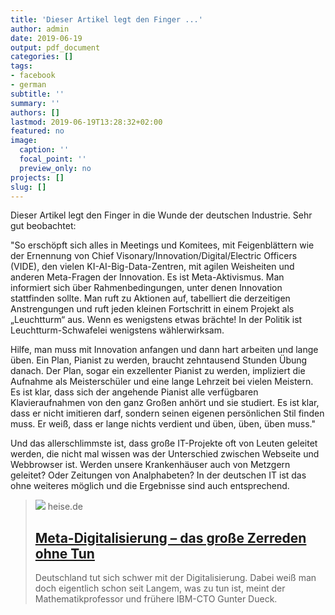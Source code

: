 ```yaml
---
title: 'Dieser Artikel legt den Finger ...'
author: admin
date: 2019-06-19
output: pdf_document
categories: []
tags:
- facebook
- german
subtitle: ''
summary: ''
authors: []
lastmod: 2019-06-19T13:28:32+02:00
featured: no
image:
  caption: ''
  focal_point: ''
  preview_only: no
projects: []
slug: []
---
```

Dieser Artikel legt den Finger in die Wunde der deutschen Industrie. Sehr gut beobachtet:

"So erschöpft sich alles in Meetings und Komitees, mit Feigenblättern wie der Ernennung von Chief Visonary/Innovation/Digital/Electric Officers (VIDE), den vielen KI-AI-Big-Data-Zentren, mit agilen Weisheiten und anderen Meta-Fragen der Innovation. Es ist Meta-Aktivismus. Man informiert sich über Rahmenbedingungen, unter denen Innovation stattfinden sollte. Man ruft zu Aktionen auf, tabelliert die derzeitigen Anstrengungen und ruft jeden kleinen Fortschritt in einem Projekt als „Leuchtturm“ aus. Wenn es wenigstens etwas brächte! In der Politik ist Leuchtturm-Schwafelei wenigstens wählerwirksam.

Hilfe, man muss mit Innovation anfangen und dann hart arbeiten und lange üben. Ein Plan, Pianist zu werden, braucht zehntausend Stunden Übung danach. Der Plan, sogar ein exzellenter Pianist zu werden, impliziert die Aufnahme als Meisterschüler und eine lange Lehrzeit bei vielen Meistern. Es ist klar, dass sich der angehende Pianist alle verfügbaren Klavieraufnahmen von den ganz Großen anhört und sie studiert. Es ist klar, dass er nicht imitieren darf, sondern seinen eigenen persönlichen Stil finden muss. Er weiß, dass er lange nichts verdient und üben, üben, üben muss."

Und das allerschlimmste ist, dass große IT-Projekte oft von Leuten geleitet werden, die nicht mal wissen was der Unterschied zwischen Webseite und Webbrowser ist. Werden unsere Krankenhäuser auch von Metzgern geleitet? Oder Zeitungen von Analphabeten? In der deutschen IT ist das ohne weiteres möglich und die Ergebnisse sind auch entsprechend.
> [![](https://www.heise.de/select/ix/2019/13/1909112113991017112/a.12.jpg)](https://www.heise.de/select/ix/2019/13/1909112113991017112)
> heise.de
> ## [Meta-Digitalisierung – das große Zerreden ohne Tun](https://www.heise.de/select/ix/2019/13/1909112113991017112)
>
>Deutschland tut sich schwer mit der Digitalisierung. Dabei weiß man doch eigentlich schon seit Langem, was zu tun ist, meint der Mathematikprofessor und frühere IBM-CTO Gunter Dueck.

